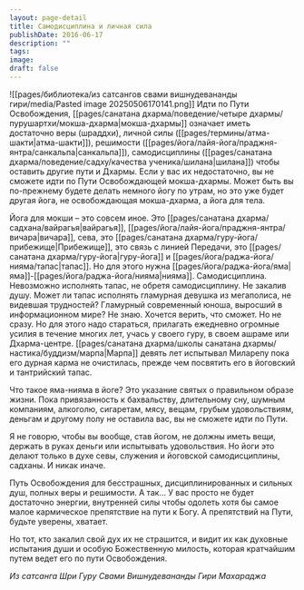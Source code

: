 ```yaml
---
layout: page-detail
title: Самодисциплина и личная сила
publishDate: 2016-06-17
description: ""
tags: 
image: 
draft: false
---
```

![[pages/библиотека/из сатсангов свами вишнудевананды гири/media/Pasted image 20250506170141.png]]
Идти по Пути Освобождения, [[pages/санатана дхарма/поведение/четыре дхармы/пурушартхи/мокша-дхарма|мокша-дхармы]] означает иметь достаточно веры (шраддхи), личной силы ([[pages/термины/атма-шакти|атма-шакти]]), решимости ([[pages/йога/лайя-йога/праджня-янтра/санкальпа|санкальпа]]), самодисциплины ([[pages/санатана дхарма/поведение/садху/качества ученика/шилана|шилана]]) чтобы оставить другие пути и Дхармы. Если у вас их недостаточно, вы не сможете идти по Пути Освобождающей мокша-дхармы. Может быть вы по-прежнему будете делать немного йогу по утрам, но это уже будет другая йога, не освобождающая мокша-дхарма, а йога для тела.

Йога для мокши – это совсем иное. Это [[pages/санатана дхарма/садхана/вайрагья|вайрагья]], [[pages/йога/лайя-йога/праджня-янтра/вичара|вичара]], сева, это [[pages/санатана дхарма/гуру-йога/прибежище|Прибежище]], это связь с линией Передачи, это [[pages/санатана дхарма/гуру-йога|гуру-йога]] и [[pages/йога/раджа-йога/нияма/тапас|тапас]]. Но для этого нужна [[pages/йога/раджа-йога/яма|яма]]-[[pages/йога/раджа-йога/нияма|нияма]]. Самодисциплина. Невозможно исполнять тапас, не обретя самодисциплину. Не закалив душу. Может ли тапас исполнять гламурная девушка из мегаполиса, не видевшая трудностей? Гламурный современный юноша, выросший в информационном мире? Не знаю. Хочется верить, что сможет. Но не сразу. Но для этого надо стараться, прилагать ежедневно огромные усилия в течение многих лет, учась у своего гуру, в своем ашраме или Дхарма-центре. [[pages/санатана дхарма/школы санатана дхармы/настика/буддизм/марпа|Марпа]] девять лет испытывал Миларепу пока его дурная карма не очистилась, прежде чем посвятить его в йоговский и тантрийский тапас. 

Что такое яма-нияма в йоге? Это указание святых о правильном образе жизни. Пока привязанность к бахвальству, длительному сну, шумным компаниям, алкоголю, сигаретам, мясу, вещам, грубым удовольствиям, деньгам и другому полу не оставила вас, вы не сможете идти по Пути. 

Я не говорю, чтобы вы вообще, став йогом, не должны иметь вещи, держать в руках деньги или испытывать удовольствия. Но йоги это делают только в духе севы, служения и йоговской самодисциплины, садханы. И никак иначе.

Путь Освобождения для бесстрашных, дисциплинированных и сильных душ, полных веры и решимости. А так... У вас просто не будет достаточно энергии, внутренней силы чтобы одолеть хотя бы самое малое кармическое препятствие на пути к Богу. А препятствий на Пути, будьте уверены, хватает. 

Но тот, кто закалил свой дух их не страшится, и видит их как духовные испытания души и особую Божественную милость, которая кратчайшим путем ведет его по пути Освобождения. 

*Из сатсанга Шри Гуру Свами Вишнудевананды Гири Махараджа*
